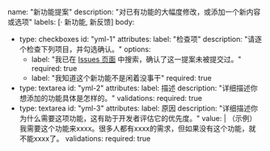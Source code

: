 name: "新功能提案"
description: "对已有功能的大幅度修改，或添加一个新内容或选项"
labels: [· 新功能, 新反馈]
body:
- type: checkboxes
  id: "yml-1"
  attributes:
    label: "检查项"
    description: "请逐个检查下列项目，并勾选确认。"
    options:
    - label: "我已在 [Issues 页面](https://github.com/jdnjk/AutoInstall/issues?q=is%3Aissue+) 中搜索，确认了这一提案未被提交过。"
      required: true
    - label: "我知道这个新功能不是闲着没事干"
      required: true
- type: textarea
  id: "yml-2"
  attributes:
    label: 描述
    description: "详细描述你想添加的功能具体是怎样的。"
  validations:
    required: true
- type: textarea
  id: "yml-3"
  attributes:
    label: 原因
    description: "详细描述你为什么需要这项功能，这有助于开发者评估它的优先度。"
    value: |
      （示例）
      我需要这个功能来xxxx。很多人都有xxxx的需求，但如果没有这个功能，就不能xxxx了。
  validations:
    required: true
